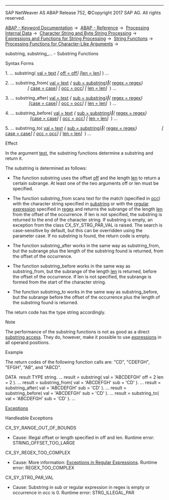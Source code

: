   

* * *

SAP NetWeaver AS ABAP Release 752, ©Copyright 2017 SAP AG. All rights reserved.

[ABAP - Keyword Documentation](https://help.sap.com/doc/abapdocu_752_index_htm/7.52/en-US/abenabap.htm) →  [ABAP - Reference](https://help.sap.com/doc/abapdocu_752_index_htm/7.52/en-US/abenabap_reference.htm) →  [Processing Internal Data](https://help.sap.com/doc/abapdocu_752_index_htm/7.52/en-US/abenabap_data_working.htm) →  [Character String and Byte String Processing](https://help.sap.com/doc/abapdocu_752_index_htm/7.52/en-US/abenabap_data_string.htm) →  [Expressions and Functions for String Processing](https://help.sap.com/doc/abapdocu_752_index_htm/7.52/en-US/abenstring_processing_expr_func.htm) →  [String Functions](https://help.sap.com/doc/abapdocu_752_index_htm/7.52/en-US/abenstring_functions.htm) →  [Processing Functions for Character-Like Arguments](https://help.sap.com/doc/abapdocu_752_index_htm/7.52/en-US/abenprocess_functions.htm) → 

substring, substring\_... - Substring Functions

Syntax Forms

1\. ... substring( [val = text](https://help.sap.com/doc/abapdocu_752_index_htm/7.52/en-US/abenstring_functions_val.htm) *\[* [off = off](https://help.sap.com/doc/abapdocu_752_index_htm/7.52/en-US/abenstring_functions_off_len.htm)*\]* *\[*[len = len](https://help.sap.com/doc/abapdocu_752_index_htm/7.52/en-US/abenstring_functions_off_len.htm)*\]* ) ...

2\. ... substring\_from( [val = text](https://help.sap.com/doc/abapdocu_752_index_htm/7.52/en-US/abenstring_functions_val.htm) *{* [sub = substring](https://help.sap.com/doc/abapdocu_752_index_htm/7.52/en-US/abenstring_functions_sub.htm)*}**|**{* [regex = regex](https://help.sap.com/doc/abapdocu_752_index_htm/7.52/en-US/abenstring_functions_regex.htm)*}*
                     *\[* [case = case](https://help.sap.com/doc/abapdocu_752_index_htm/7.52/en-US/abenstring_functions_case.htm)*\]* *\[* [occ = occ](https://help.sap.com/doc/abapdocu_752_index_htm/7.52/en-US/abenstring_functions_occ.htm)*\]* *\[* [len = len](https://help.sap.com/doc/abapdocu_752_index_htm/7.52/en-US/abenstring_functions_off_len.htm)*\]*  ) ...

3\. ... substring\_after( [val = text](https://help.sap.com/doc/abapdocu_752_index_htm/7.52/en-US/abenstring_functions_val.htm) *{* [sub = substring](https://help.sap.com/doc/abapdocu_752_index_htm/7.52/en-US/abenstring_functions_sub.htm)*}**|**{* [regex = regex](https://help.sap.com/doc/abapdocu_752_index_htm/7.52/en-US/abenstring_functions_regex.htm)*}*
                      *\[*[case = case](https://help.sap.com/doc/abapdocu_752_index_htm/7.52/en-US/abenstring_functions_case.htm)*\]* *\[* [occ = occ](https://help.sap.com/doc/abapdocu_752_index_htm/7.52/en-US/abenstring_functions_occ.htm)*\]* *\[* [len = len](https://help.sap.com/doc/abapdocu_752_index_htm/7.52/en-US/abenstring_functions_off_len.htm)*\]*  ) ...

4\. ... substring\_before( [val = text](https://help.sap.com/doc/abapdocu_752_index_htm/7.52/en-US/abenstring_functions_val.htm) *{* [sub = substring](https://help.sap.com/doc/abapdocu_752_index_htm/7.52/en-US/abenstring_functions_sub.htm)*}**|**{* [regex = regex](https://help.sap.com/doc/abapdocu_752_index_htm/7.52/en-US/abenstring_functions_regex.htm)*}*
                       *\[*[case = case](https://help.sap.com/doc/abapdocu_752_index_htm/7.52/en-US/abenstring_functions_case.htm)*\]* *\[* [occ = occ](https://help.sap.com/doc/abapdocu_752_index_htm/7.52/en-US/abenstring_functions_occ.htm)*\]* *\[* [len = len](https://help.sap.com/doc/abapdocu_752_index_htm/7.52/en-US/abenstring_functions_off_len.htm)*\]*  ) ...

5\. ... substring\_to( [val = text](https://help.sap.com/doc/abapdocu_752_index_htm/7.52/en-US/abenstring_functions_val.htm) *{* [sub = substring](https://help.sap.com/doc/abapdocu_752_index_htm/7.52/en-US/abenstring_functions_sub.htm)*}**|**{* [regex = regex](https://help.sap.com/doc/abapdocu_752_index_htm/7.52/en-US/abenstring_functions_regex.htm)*}*
                   *\[* [case = case](https://help.sap.com/doc/abapdocu_752_index_htm/7.52/en-US/abenstring_functions_case.htm)*\]* *\[* [occ = occ](https://help.sap.com/doc/abapdocu_752_index_htm/7.52/en-US/abenstring_functions_occ.htm)*\]* *\[* [len = len](https://help.sap.com/doc/abapdocu_752_index_htm/7.52/en-US/abenstring_functions_off_len.htm)*\]*  ) ...

Effect

In the argument [text](https://help.sap.com/doc/abapdocu_752_index_htm/7.52/en-US/abenstring_functions_val.htm), the substring functions determine a substring and return it.

The substring is determined as follows:

-   The function substring uses the offset [off](https://help.sap.com/doc/abapdocu_752_index_htm/7.52/en-US/abenstring_functions_off_len.htm) and the length [len](https://help.sap.com/doc/abapdocu_752_index_htm/7.52/en-US/abenstring_functions_off_len.htm) to return a certain subrange. At least one of the two arguments off or len must be specified.

-   The function substring\_from scans text for the match (specified in [occ](https://help.sap.com/doc/abapdocu_752_index_htm/7.52/en-US/abenstring_functions_occ.htm)) with the character string specified in [substring](https://help.sap.com/doc/abapdocu_752_index_htm/7.52/en-US/abenstring_functions_sub.htm) or with the [regular expression](https://help.sap.com/doc/abapdocu_752_index_htm/7.52/en-US/abenregex_syntax.htm) specified in [regex](https://help.sap.com/doc/abapdocu_752_index_htm/7.52/en-US/abenstring_functions_regex.htm) and returns the subrange of the length [len](https://help.sap.com/doc/abapdocu_752_index_htm/7.52/en-US/abenstring_functions_off_len.htm) from the offset of the occurrence. If len is not specified, the substring is returned to the end of the character string. If substring is empty, an exception from the class CX\_SY\_STRG\_PAR\_VAL is raised. The search is case-sensitive by default, but this can be overridden using the parameter case. If no substring is found, the return code is empty.

-   The function substring\_after works in the same way as substring\_from, but the subrange plus the length of the substring found is returned, from the offset of the occurrence.

-   The function substring\_before works in the same way as substring\_from, but the subrange of the length [len](https://help.sap.com/doc/abapdocu_752_index_htm/7.52/en-US/abenstring_functions_off_len.htm) is returned, before the offset of the occurrence. If len is not specified, the subrange is formed from the start of the character string.

-   The function substring\_to works in the same way as substring\_before, but the subrange before the offset of the occurrence plus the length of the substring found is returned.

The return code has the type string accordingly.

Note

The performance of the substring functions is not as good as a direct [substring access](https://help.sap.com/doc/abapdocu_752_index_htm/7.52/en-US/abenoffset_length.htm). They do, however, make it possible to use [expressions](https://help.sap.com/doc/abapdocu_752_index_htm/7.52/en-US/abenexpression_glosry.htm "Glossary Entry") in all operand positions.

Example

The return codes of the following function calls are: "CD", "CDEFGH", "EFGH", "AB", and "ABCD".

DATA  result TYPE string.
...
result = substring( val = 'ABCDEFGH' off = 2 len = 2 ).
...
result = substring\_from( val = 'ABCDEFGH' sub = 'CD' ).
...
result = substring\_after( val = 'ABCDEFGH' sub = 'CD' ).
...
result = substring\_before( val = 'ABCDEFGH' sub = 'CD' ).
...
result = substring\_to( val = 'ABCDEFGH' sub = 'CD' ).
...

[Exceptions](https://help.sap.com/doc/abapdocu_752_index_htm/7.52/en-US/abenabap_language_exceptions.htm)

Handleable Exceptions

CX\_SY\_RANGE\_OUT\_OF\_BOUNDS

-   Cause: Illegal offset or length specified in off and len.
    Runtime error: STRING\_OFFSET\_TOO\_LARGE
    

CX\_SY\_REGEX\_TOO\_COMPLEX

-   Cause: More information: [Exceptions in Regular Expressions](https://help.sap.com/doc/abapdocu_752_index_htm/7.52/en-US/abenregex_exceptions.htm).
    Runtime error: REGEX\_TOO\_COMPLEX
    

CX\_SY\_STRG\_PAR\_VAL

-   Cause: Substring in sub or regular expression in regex is empty or occurrence in occ is 0.
    Runtime error: STRG\_ILLEGAL\_PAR